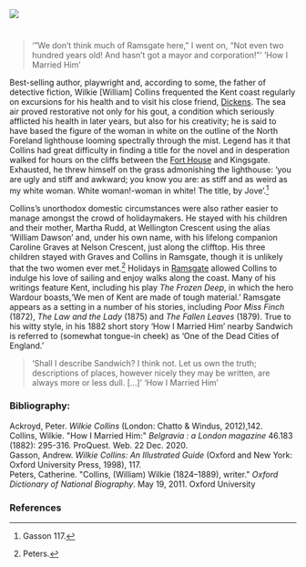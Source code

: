 <a href="https://dev.visual-essays.app"><img src="https://dev-visual-essays.netlify.app/images/ve-button.png"></a>
<param ve-config title="Wilkie Collins (1824-1889)" author="Alyson Hunt" layout="vtl" 
banner="/dickens/images/Broadstairs.jpg">

<param ve-entity eid="Q736439" aliases="Ramsgate">
<param ve-entity eid="Q922739" aliases="Broadstairs">
<param ve-entity eid="Q26163" aliases="Sandwich">
<param ve-entity eid="Q15680058" aliases="North Foreland">

#

>‘”We don’t think much of Ramsgate here,” I went on, “Not even two hundred years old! And hasn’t got a mayor and corporation!”’ 
‘How I Married Him’

Best-selling author, playwright and, according to some, the father of detective fiction, Wilkie [William] Collins frequented the Kent coast regularly on excursions for his health and to visit his close friend, [Dickens]( /dickens/dickens-biography/). The sea air proved restorative not only for his gout, a condition which seriously afflicted his health in later years, but also for his creativity; he is said to have based the figure of the woman in white on the outline of the North Foreland lighthouse looming spectrally through the mist. Legend has it that Collins had great difficulty in finding a title for the novel and in desperation walked for hours on the cliffs between the [Fort House](/dickens/dickens-fort-house) and Kingsgate. Exhausted, he threw himself on the grass admonishing the lighthouse: ‘you are ugly and stiff and awkward; you know you are: as stiff and as weird as my white woman. White woman!-woman in white! The title, by Jove’.[^ref1]  
<param ve-image url="https://upload.wikimedia.org/wikipedia/commons/b/b6/Wilkie_Collins%2C_1871.jpg" label="Wilkie Collins, 1871 - Elliott & Fry, Public domain, via Wikimedia Commons" attribution="Elliott & Fry, Public domain, via Wikimedia Commons">
<param ve-image url="https://upload.wikimedia.org/wikipedia/commons/8/84/North_Foreland_Lighthouse_about_1880.jpg" label="North Foreland Lighthouse" attribution="Hatofthecat, CC BY-SA 3.0 via Wikimedia Commons">
<param ve-map primary center="Q736439" zoom="10">

Collins’s unorthodox domestic circumstances were also rather easier to manage amongst the crowd of holidaymakers. He stayed with his children and their mother, Martha Rudd, at Wellington Crescent using the alias ‘William Dawson’ and, under his own name, with his lifelong companion Caroline Graves at Nelson Crescent, just along the clifftop. His three children stayed with Graves and Collins in Ramsgate, though it is unlikely that the two women ever met.[^ref2]  Holidays in [Ramsgate](/19c/19c-ramsgate/) allowed Collins to indulge his love of sailing and enjoy walks along the coast. Many of his writings feature Kent, including his play _The Frozen Deep_, in which the hero Wardour boasts,‘We men of Kent are made of tough material.’  Ramsgate appears as a setting in a number of his stories, including _Poor Miss Finch_ (1872), _The Law and the Lady_ (1875) and _The Fallen Leaves_ (1879). True to his witty style, in his 1882 short story ‘How I Married Him’ nearby Sandwich is referred to (somewhat tongue-in cheek) as ‘One of the Dead Cities of England.’ 
<param ve-image url="https://upload.wikimedia.org/wikipedia/commons/d/dc/1904-08-20_front_The_Barbican_Sandwich_Kent.jpg" label="The Barbican, Sandwich" attribution="Unknown author, Public domain, via Wikimedia Commons">
<param ve-map primary center="Q26163" zoom="10">

>‘Shall I describe Sandwich? I think not. Let us own the truth; descriptions of places, however nicely they may be written, are always more or less dull. […]’ 
‘How I Married Him’ 

### Bibliography: 

Ackroyd, Peter. _Wilkie Collins_ (London: Chatto & Windus, 2012),142.   
Collins, Wilkie. "How I Married Him:" _Belgravia : a London magazine_ 46.183 (1882): 295-316. ProQuest. Web. 22 Dec. 2020.   
Gasson, Andrew. _Wilkie Collins: An Illustrated Guide_ (Oxford and New York: Oxford University Press, 1998), 117.   
Peters, Catherine. "Collins, (William) Wilkie (1824–1889), writer." _Oxford Dictionary of National Biography_.  May 19, 2011. Oxford University    

### References

[^ref1]: Gasson 117.   
[^ref2]: Peters.
